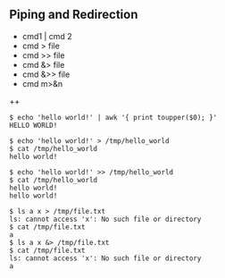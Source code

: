 ## Piping and Redirection

- cmd1 | cmd 2
- cmd > file
- cmd >> file
- cmd &> file
- cmd &>> file
- cmd m>&n

++

```
$ echo 'hello world!' | awk '{ print toupper($0); }'
HELLO WORLD!
```
```
$ echo 'hello world!' > /tmp/hello_world
$ cat /tmp/hello_world
hello world!
```
```
$ echo 'hello world!' >> /tmp/hello_world
$ cat /tmp/hello_world
hello world!
hello world!
```
```
$ ls a x > /tmp/file.txt
ls: cannot access 'x': No such file or directory
$ cat /tmp/file.txt
a
$ ls a x &> /tmp/file.txt
$ cat /tmp/file.txt
ls: cannot access 'x': No such file or directory
a
```
